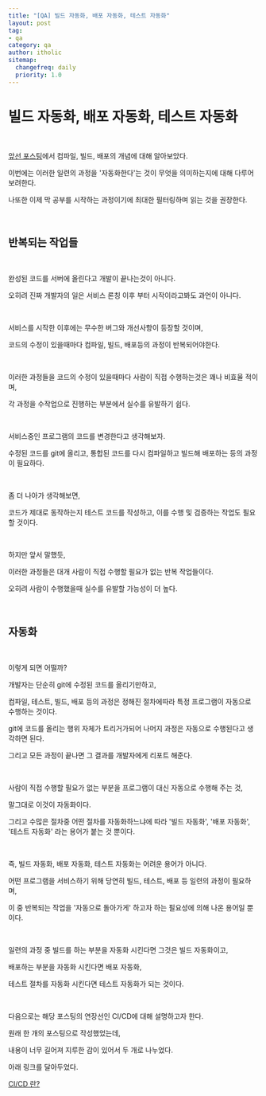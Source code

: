 ```yaml
---
title: "[QA] 빌드 자동화, 배포 자동화, 테스트 자동화"
layout: post
tag:
- qa
category: qa
author: itholic
sitemap:
  changefreq: daily
  priority: 1.0
---
```


# 빌드 자동화, 배포 자동화, 테스트 자동화

<br/>

<a href="https://itholic.github.io/qa-compile-build-deploy/" target="_blank">앞선 포스팅</a>에서 컴파일, 빌드, 배포의 개념에 대해 알아보았다.

이번에는 이러한 일련의 과정을 '자동화한다'는 것이 무엇을 의미하는지에 대해 다루어보려한다.

나또한 이제 막 공부를 시작하는 과정이기에 최대한 필터링하며 읽는 것을 권장한다.

<br/>

## 반복되는 작업들

<br/>

완성된 코드를 서버에 올린다고 개발이 끝나는것이 아니다.

오히려 진짜 개발자의 일은 서비스 론칭 이후 부터 시작이라고봐도 과언이 아니다.

<br/>

서비스를 시작한 이후에는 무수한 버그와 개선사항이 등장할 것이며,

코드의 수정이 있을때마다 컴파일, 빌드, 배포등의 과정이 반복되어야한다.

<br/>

이러한 과정들을 코드의 수정이 있을때마다 사람이 직접 수행하는것은 꽤나 비효율 적이며,

각 과정을 수작업으로 진행하는 부분에서 실수를 유발하기 쉽다.

<br/>

서비스중인 프로그램의 코드를 변경한다고 생각해보자.

수정된 코드를 git에 올리고, 통합된 코드를 다시 컴파일하고 빌드해 배포하는 등의 과정이 필요하다.

<br/>

좀 더 나아가 생각해보면,

코드가 제대로 동작하는지 테스트 코드를 작성하고, 이를 수행 및 검증하는 작업도 필요할 것이다.

<br/>

하지만 앞서 말했듯,

이러한 과정들은 대개 사람이 직접 수행할 필요가 없는 반복 작업들이다.

오히려 사람이 수행했을때 실수를 유발할 가능성이 더 높다.

<br/>

## 자동화

<br/>

이렇게 되면 어떨까?

개발자는 단순히 git에 수정된 코드를 올리기만하고,

컴파일, 테스트, 빌드, 배포 등의 과정은 정해진 절차에따라 특정 프로그램이 자동으로 수행하는 것이다.

git에 코드를 올리는 행위 자체가 트리거가되어 나머지 과정은 자동으로 수행된다고 생각하면 된다.

그리고 모든 과정이 끝나면 그 결과를 개발자에게 리포트 해준다.

<br/>

사람이 직접 수행할 필요가 없는 부분을 프로그램이 대신 자동으로 수행해 주는 것,

말그대로 이것이 자동화이다.

그리고 수많은 절차중 어떤 절차를 자동화하느냐에 따라 '빌드 자동화', '배포 자동화', '테스트 자동화' 라는 용어가 붙는 것 뿐이다.

<br/>

즉, 빌드 자동화, 배포 자동화, 테스트 자동화는 어려운 용어가 아니다.

어떤 프로그램을 서비스하기 위해 당연히 빌드, 테스트, 배포 등 일련의 과정이 필요하며,

이 중 반복되는 작업을 '자동으로 돌아가게' 하고자 하는 필요성에 의해 나온 용어일 뿐이다.

<br/>

일련의 과정 중 빌드를 하는 부분을 자동화 시킨다면 그것은 빌드 자동화이고,

배포하는 부분을 자동화 시킨다면 배포 자동화,

테스트 절차를 자동화 시킨다면 테스트 자동화가 되는 것이다.

<br/>

다음으로는 해당 포스팅의 연장선인 CI/CD에 대해 설명하고자 한다.

원래 한 개의 포스팅으로 작성했었는데,

내용이 너무 길어져 지루한 감이 있어서 두 개로 나누었다.

아래 링크를 달아두었다.

<a href="https://itholic.github.io/qa-cicd/" target="_blank">CI/CD 란?</a>
